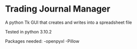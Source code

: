 # Trading Journal Manager
A python Tk GUI that creates and writes into a spreadsheet file


Tested in python 3.10.2 

Packages needed:
-openpyxl
-Pillow

